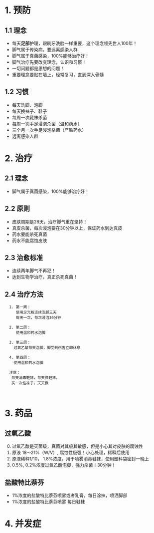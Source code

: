 
# 1. 预防
## 1.1 理念
- 每天**足部**护理，跟刷牙洗脸一样重要，这个理念领先世人100年！
- 脚气属于传染病，要远离感染人群
- 脚气属于真菌感染，100%能够治疗好！
- 脚气治疗先要改变理念，认识和习惯！
- 一切问题都是思想的问题！
- 重要理念要贴在墙上，经常复习，直到深入骨髓

## 1.2 习惯
- 每天洗脚、泡脚
- 每天换袜子、鞋子
- 每周一次鞋袜杀菌
- 每周一次手足浸泡杀菌（温和药水）
- 三个月一次手足浸泡杀菌（严酷药水）
- 远离感染人群

# 2. 治疗
## 2.1 理念
- 脚气属于真菌感染，100%能够治疗好！

## 2.2 原则
- 皮肤周期是28天，治疗脚气重在坚持！
- 真皮杀菌，每次浸泡要在30分钟以上，保证药水到达真皮
- 药水要能杀死真菌
- 药水不能腐蚀皮肤

## 2.3 治愈标准
- 连续两年脚气不再犯！
- 达到生物学治疗，真正杀死真菌！

## 2.4 治疗方法
```
  1. 第一周：
     使用足光粉连续泡脚三天
     每天一次，每次浸泡30分钟
     
  2. 第二周：
     使用温和药水泡脚
  
  3. 第三周： 
    过氧乙酸每天泡脚，脚受到伤害立即休息
    
  4. 第四周：
    使用温和药水泡脚
    
  注意：
   每天消毒鞋袜，每天换鞋袜。
   买一次性袜子，天天换
     
  
 ```
     

# 3. 药品
## 过氧乙酸
  0. 过氧乙酸是灭菌级，真菌对其极其敏感，但是小心其对皮肤的腐蚀性
  1. 原液 18～21%（W/V）, 腐蚀性极强！小心处理，稀释后使用
  2. 原液稀释1/10， 1.8%浓度，用于喷雾消毒鞋袜，使用塑料袋密封一晚上
  3. 0.5%, 0.2%浓度过氧乙酸泡脚，强力杀菌！30分钟！
  
## 盐酸特比萘芬
  - 1%浓度的盐酸特比萘芬喷雾或者乳膏，每日涂抹，喷洒脚部
  - 1%浓度的盐酸特比萘芬喷雾 每日鞋袜

# 4. 并发症


